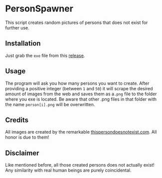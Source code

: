 # PersonSpawner

This script creates random pictures of persons that does not exist for further use.

## Installation

Just grab the `exe` file from this [release](https://github.com/Mux-Mastermann/PersonSpawner/releases/tag/v1.0.0).

## Usage

The program will ask you how many persons you want to create. After providing a positive integer (between `1` and `50`) it will scrape the desired amount of images from the web and saves them as a`.png` file to the folder where you exe is located. Be aware that other .png files in that folder with the name `person[i].png` will be overwritten.

## Credits

All images are created by the remarkable [thispersondoesnotexist.com](https://thispersondoesnotexist.com/). All honor is due to them!

## Disclaimer

Like mentioned before, all those created persons does not actually exist! Any similarity with real human beings are purely coincidental.

